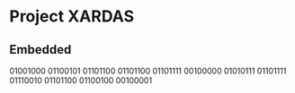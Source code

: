 # Project XARDAS
## Embedded
01001000 01100101 01101100 01101100 01101111 00100000 01010111 01101111 01110010 01101100 01100100 00100001